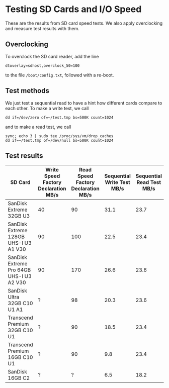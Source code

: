 # Testing SD Cards and I/O Speed
These are the results from SD card speed tests. We also apply overclocking and measure test results with them.

## Overclocking
To overclock the SD card reader, add the line
```
dtoverlay=sdhost,overclock_50=100
```
to the file `/boot/config.txt`, followed with a re-boot.

## Test methods
We just test a sequential read to have a hint how different cards compare to each other. To make a write test, we call
```
dd if=/dev/zero of=~/test.tmp bs=500K count=1024
```
and to make a read test, we call
```
sync; echo 3 | sudo tee /proc/sys/vm/drop_caches
dd if=~/test.tmp of=/dev/null bs=500K count=1024
```

## Test results
|SD Card|Write Speed<br/>Factory Declaration<br/>MB/s|Read Speed<br/>Factory Declaration<br/>MB/s|Sequential Write Test<br/>MB/s|Sequential Read Test<br/>MB/s|Sequential Write Test<br/>(Overclocked)<br/>MB/s|Sequential Read Test<br/>(Overclocked)<br/>MB/s|
|---|---|---|---|---|---|---|
|SanDisk Extreme 32GB U3|40|90|31.1|23.7|27.9|39.0|
|SanDisk Extreme 128GB UHS-I U3 A1 V30|90|100|22.5|23.4|26.5|38.3|
|SanDisk Extreme Pro 64GB UHS-I U3 A2 V30|90|170|26.6|23.6|25.9|38.5|
|SanDisk Ultra 32GB C10 U1 A1|?|98|20.3|23.6|17.4|38.8|
|Transcend Premium 32GB C10 U1|?|90|18.5|23.4|13.4|37.4|
|Transcend Premium 16GB C10 U1|?|90|9.8|23.4|11.3|38.0|
|SanDisk 16GB C2|?|?|6.5|18.2|7.5|30.3|
